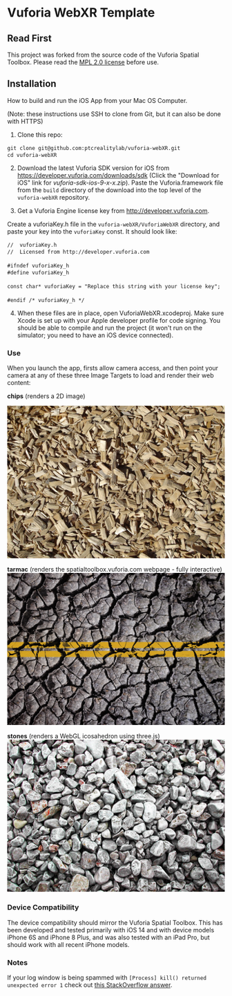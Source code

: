 # Vuforia WebXR Template

## Read First

This project was forked from the source code of the Vuforia Spatial Toolbox. Please read the [MPL 2.0 license](LICENSE) before use.

## Installation
How to build and run the iOS App from your Mac OS Computer.

(Note: these instructions use SSH to clone from Git, but it can also be done with HTTPS)

1. Clone this repo:

```
git clone git@github.com:ptcrealitylab/vuforia-webXR.git
cd vuforia-webXR
```

2. Download the latest Vuforia SDK version for iOS from https://developer.vuforia.com/downloads/sdk
   (Click the "Download for iOS" link for *vuforia-sdk-ios-9-x-x.zip*). Paste the Vuforia.framework
   file from the `build` directory of the download into the top level of the `vuforia-webXR` repository.

3. Get a Vuforia Engine license key from http://developer.vuforia.com.

Create a vuforiaKey.h file in the `vuforia-webXR/VuforiaWebXR` directory,
and paste your key into the `vuforiaKey` const. It should look like:

```
//  vuforiaKey.h
//  Licensed from http://developer.vuforia.com

#ifndef vuforiaKey_h
#define vuforiaKey_h

const char* vuforiaKey = "Replace this string with your license key";

#endif /* vuforiaKey_h */
```

4. When these files are in place, open VuforiaWebXR.xcodeproj. Make sure
   Xcode is set up with your Apple developer profile for code signing. You should be able to
   compile and run the project (it won't run on the simulator; you need to have an iOS device
   connected).
   
### Use

When you launch the app, firsts allow camera access, and then point your camera at any of these
three Image Targets to load and render their web content:

**chips** (renders a 2D image)

![chips target](./VuforiaWebXR/resources/ImageTargets/chips.jpg)

**tarmac** (renders the spatialtoolbox.vuforia.com webpage - fully interactive)
![tarmac target](./VuforiaWebXR/resources/ImageTargets/tarmac.jpg)

**stones** (renders a WebGL icosahedron using three.js)
![stones target](./VuforiaWebXR/resources/ImageTargets/stones.jpg)


### Device Compatibility

The device compatibility should mirror the Vuforia Spatial Toolbox. This has been developed
and tested primarily with iOS 14 and with device models iPhone 6S and iPhone 8 Plus, and was also
tested with an iPad Pro, but should work with all recent iPhone models.

### Notes

If your log window is being spammed with `[Process] kill() returned unexpected
error 1` check out [this StackOverflow answer](https://stackoverflow.com/a/58774271).

